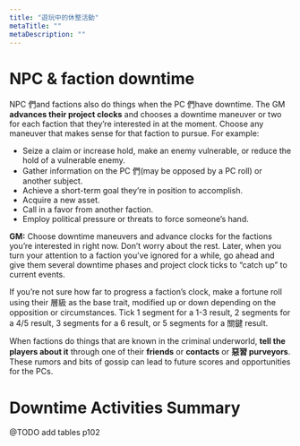 ```yaml
---
title: "遊玩中的休整活動"
metaTitle: ""
metaDescription: ""
---
```


# NPC &amp; faction downtime

NPC 們and factions also do things when the PC 們have downtime. The GM **advances their project clocks** and chooses a downtime maneuver or two for each faction that they’re interested in at the moment. Choose any maneuver that makes sense for that faction to pursue. For example:

* Seize a claim or increase hold, make an enemy vulnerable, or reduce the hold of a vulnerable enemy.
* Gather information on the PC 們(may be opposed by a PC roll) or another subject.
* Achieve a short-term goal they’re in position to accomplish.
* Acquire a new asset.
* Call in a favor from another faction.
* Employ political pressure or threats to force someone’s hand.

**GM:** Choose downtime maneuvers and advance clocks for the factions you’re interested in right now. Don’t worry about the rest. Later, when you turn your attention to a faction you’ve ignored for a while, go ahead and give them several downtime phases and project clock ticks to “catch up” to current events.

If you’re not sure how far to progress a faction’s clock, make a fortune roll using their 層級 as the base trait, modified up or down depending on the opposition or circumstances. Tick 1 segment for a 1-3 result, 2 segments for a 4/5 result, 3 segments for a 6 result, or 5 segments for a <span class="game-term">關鍵</span> result.

When factions do things that are known in the criminal underworld, **tell the players about it** through one of their **friends** or **contacts** or **惡習 purveyors**. These rumors and bits of gossip can lead to future scores and opportunities for the PCs.

# Downtime Activities Summary

@TODO add tables p102